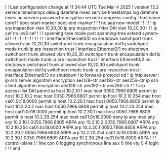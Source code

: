 
!
! Last configuration change at 11:34:44 UTC Tue Mar 4 2025
!
version 15.2
service timestamps debug datetime msec
service timestamps log datetime msec
no service password-encryption
service compress-config
!
hostname core1
!
boot-start-marker
boot-end-marker
!
!
!
no aaa new-model
!
!
!
!
!
ip arp inspection vlan 10,20,30
ip arp inspection filter DAI vlan  10,20,30
!
!
!
ip cef
no ipv6 cef
!
!
!
spanning-tree mode pvst
spanning-tree extend system-id
!
!
! 
!
!
!
!
!
!
!
!
!
!
!
!
interface Ethernet0/0
 no shutdown
 switchport trunk allowed vlan 10,20,30
 switchport trunk encapsulation dot1q
 switchport mode trunk
 ip arp inspection trust
!
interface Ethernet0/1
 no shutdown
 switchport trunk allowed vlan 10,20,30
 switchport trunk encapsulation dot1q
 switchport mode trunk
 ip arp inspection trust
!
interface Ethernet0/2
 no shutdown
 switchport trunk allowed vlan 10,20,30
 switchport trunk encapsulation dot1q
 switchport mode trunk
 ip arp inspection trust
!
interface Ethernet0/3
 no shutdown
!
ip forward-protocol nd
!
ip http server
!
ip ssh server algorithm encryption aes128-ctr aes192-ctr aes256-ctr
ip ssh client algorithm encryption aes128-ctr aes192-ctr aes256-ctr
!
!
!
arp access-list DAI
 permit ip host 10.2.10.1 mac host 0050.7966.6805 
 permit ip host 10.2.10.2 mac host 0050.7966.6807 
 permit ip host 10.2.10.254 mac host ca01.0c18.0000 
 permit ip host 10.2.20.1 mac host 0050.7966.6806 
 permit ip host 10.2.20.2 mac host 0050.7966.6808 
 permit ip host 10.2.20.254 mac host ca01.0c18.0000 
 permit ip host 10.2.30.1 mac host 0050.7966.6809 
 permit ip host 10.2.30.254 mac host ca01.0c18.0000 
 deny ip any mac any 
arp 10.2.10.1 0050.7966.6805 ARPA
arp 10.2.10.2 0050.7966.6807 ARPA
arp 10.2.10.254 ca01.0c18.0000 ARPA
arp 10.2.20.1 0050.7966.6806 ARPA
arp 10.2.20.2 0050.7966.6808 ARPA
arp 10.2.20.254 ca01.0c18.0000 ARPA
arp 10.2.30.1 0050.7966.6809 ARPA
arp 10.2.30.254 ca01.0c18.0000 ARPA
!
!
!
control-plane
!
!
line con 0
 logging synchronous
line aux 0
line vty 0 4
 login
!
!
!
end
